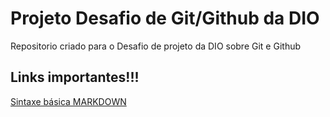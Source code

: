 # Projeto Desafio de Git/Github da DIO
Repositorio criado para o Desafio de projeto da DIO sobre Git e Github

## Links importantes!!!
[Sintaxe básica MARKDOWN](ttps://www.markdownguide.org/basic-syntax/)

